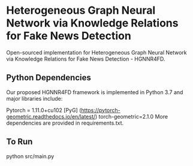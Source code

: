 # Heterogeneous Graph Neural Network via Knowledge Relations for Fake News Detection
Open-sourced implementation for Heterogeneous Graph Neural Network via Knowledge Relations for Fake News Detection - HGNNR4FD.

## Python Dependencies
Our proposed HGNNR4FD framework is implemented in Python 3.7 and major libraries include:

Pytorch = 1.11.0+cu102
[PyG] (https://pytorch-geometric.readthedocs.io/en/latest/) torch-geometric=2.1.0
More dependencies are provided in requirements.txt.

## To Run
python src/main.py
